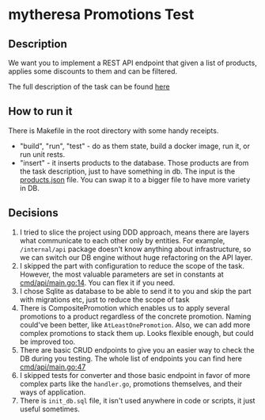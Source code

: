 # mytheresa Promotions Test

## Description

We want you to implement a REST API endpoint that given a list of products, applies some discounts to them and can be filtered.

The full description of the task can be found [here](Task.md)

## How to run it

There is Makefile in the root directory with some handy receipts.
* "build", "run", "test" - do as them state, build a docker image, run it, or run unit rests.
* "insert" - it inserts products to the database. Those products are from the task description, just to have something in db. The input is the [products.json](products.json) file. You can swap it to a bigger file to have more variety in DB.

## Decisions

1. I tried to slice the project using DDD approach, means there are layers what communicate to each other only by entities. 
    For example, `/internal/api` package doesn't know anything about infrastructure, so we can switch our DB engine without huge refactoring on the API layer.
2. I skipped the part with configuration to reduce the scope of the task. However, the most valuable parameters are set in constants at [cmd/api/main.go:14](cmd/api/main.go:14). You can flex it if you need. 
3. I chose Sqlite as database to be able to send it to you and skip the part with migrations etc, just to reduce the scope of task
4. There is CompositePromotion which enables us to apply several promotions to a product regardless of the concrete promotion. Naming could've been better, like `AtLeastOnePromotion`. Also, we can add more complex promotions to stack them up. Looks flexible enough, but could be improved too.
5. There are basic CRUD endpoints to give you an easier way to check the DB during you testing. The whole list of endpoints you can find here [cmd/api/main.go:47](cmd/api/main.go:47)
6. I skipped tests for converter and those basic endpoint in favor of more complex parts like the `handler.go`, promotions themselves, and their ways of application.
7. There is `init_db.sql` file, it isn't used anywhere in code or scripts, it just useful sometimes.